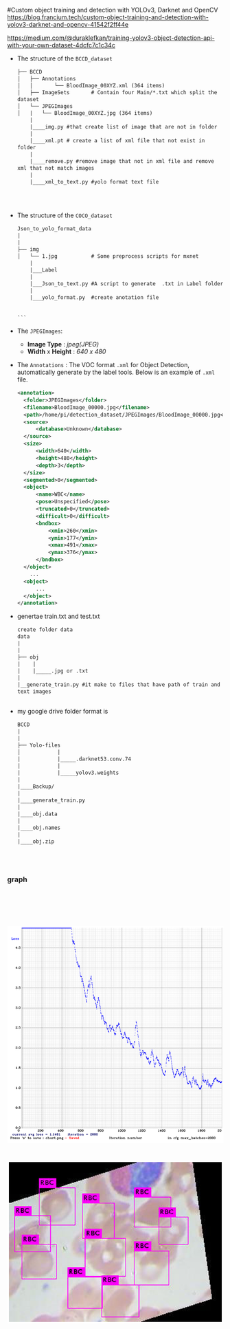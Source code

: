 #Custom object training and detection with YOLOv3, Darknet and OpenCV<br>
https://blog.francium.tech/custom-object-training-and-detection-with-yolov3-darknet-and-opencv-41542f2ff44e<br>

https://medium.com/@duraklefkan/training-yolov3-object-detection-api-with-your-own-dataset-4dcfc7c1c34c

* The structure of the `BCCD_dataset`

  ```
  ├── BCCD
  │   ├── Annotations
  │   │       └── BloodImage_00XYZ.xml (364 items)
  │   ├── ImageSets       # Contain four Main/*.txt which split the dataset
  │   └── JPEGImages
  │   |   └── BloodImage_00XYZ.jpg (364 items)
      |
      |____img.py #that create list of image that are not in folder
      |
      |____xml.pt # create a list of xml file that not exist in folder
      |
      |____remove.py #remove image that not in xml file and remove xml that not match images
      |
      |____xml_to_text.py #yolo format text file


      
  ```````````````````````````
* The structure of the `COCO_dataset`
  
  ````````````````````````````````````````
  Json_to_yolo_format_data
  |
  |
  ├── img
  │   └── 1.jpg           # Some preprocess scripts for mxnet
      |
      |___Label
      |
      |___Json_to_text.py #A script to generate  .txt in Label folder
      |
      |___yolo_format.py  #create anotation file
 
  
  ```

* The  `JPEGImages`:

  * **Image Type** : *jpeg(JPEG)*
  * **Width** x **Height** : *640 x 480*

* The `Annotations` : The VOC format `.xml` for Object Detection, automatically generate by the label tools. Below is an example of `.xml` file.

  ```xml
  <annotation>
  	<folder>JPEGImages</folder>
  	<filename>BloodImage_00000.jpg</filename>
  	<path>/home/pi/detection_dataset/JPEGImages/BloodImage_00000.jpg</path>
  	<source>
  		<database>Unknown</database>
  	</source>
  	<size>
  		<width>640</width>
  		<height>480</height>
  		<depth>3</depth>
  	</size>
  	<segmented>0</segmented>
  	<object>
  		<name>WBC</name>
  		<pose>Unspecified</pose>
  		<truncated>0</truncated>
  		<difficult>0</difficult>
  		<bndbox>
  			<xmin>260</xmin>
  			<ymin>177</ymin>
  			<xmax>491</xmax>
  			<ymax>376</ymax>
  		</bndbox>
  	</object>
      ...
  	<object>
  		...
  	</object>
  </annotation>
  ```

* genertae train.txt and test.txt
  
  ````````````````````````````````````````
  create folder data 
  data
  |
  |
  ├── obj
  |    |
  |    |_____.jpg or .txt         
  |         
  |__generate_train.py #it make to files that have path of train and text images


* my google drive folder format is
  
  ````````````````````````````````````````
  BCCD
  |
  |
  ├── Yolo-files
  │            |
  |            |_____.darknet53.conv.74 
  |            |
  |            |_____yolov3.weights 
  |
  |____Backup/
  |
  |____generate_train.py
  |
  |____obj.data
  |
  |____obj.names
  |
  |____obj.zip

 
 
 <h3>graph<h3><br><br><br>
  
 ![alt text](graph.png "sample")<br><br>

![alt text](result.png "sample")<br><br><br>
 
 
 

